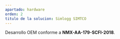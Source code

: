 ```yaml
---
apartado: hardware
orden: 2
titulo de la solucion: Simlogg SIMTCO
---
```


Desarrollo OEM conforme a **NMX-AA-179-SCFI-2018**.